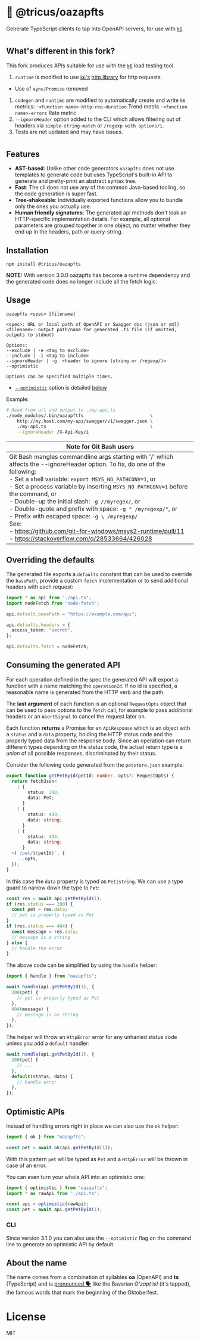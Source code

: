 # 🍻 @tricus/oazapfts

Generate TypeScript clients to tap into OpenAPI servers, for use with [`k6`](https://k6.io).

#

## What's different in this fork?

This fork produces APIs suitable for use with the [`k6`](https://k6.io) load testing tool.

1. `runtime` is modified to use [`k6`'s](https://k6.io) [http library](https://k6.io/docs/javascript-api/k6-http/) for http requests.

- Use of `aync/Promise` removed

1. `codegen` and `runtime` are modified to automatically create and write `k6` metrics: -`<function name>-http-req-duration` Trend metric -`<function name>-errors` Rate metric
1. `--ignoreHeader` option added to the CLI which allows filtering out of headers via `simple-string-match` or `/regexp with options/i`.
1. Tests are not updated and may have issues.

#

## Features

- **AST-based**:
  Unlike other code generators `oazapfts` does not use templates to generate code but uses TypeScript's built-in API to generate and pretty-print an abstract syntax tree.
- **Fast**: The cli does not use any of the common Java-based tooling, so the code generation is super fast.
- **Tree-shakeable**: Individually exported functions allow you to bundle only the ones you actually use.
- **Human friendly signatures**: The generated api methods don't leak an HTTP-specific implementation details. For example, all optional parameters are grouped together in one object, no matter whether they end up in the headers, path or query-string.

## Installation

```
npm install @tricus/oazapfts
```

**NOTE:** With version 3.0.0 oazapfts has become a runtime dependency and the generated code does no longer include all the fetch logic.

## Usage

```
oazapfts <spec> [filename]

<spec>: URL or local path of OpenAPI or Swagger doc (json or yml)
<filename>: output path/name for generated .ts file (if omitted, outputs to stdout)

Options:
--exclude | -e <tag to exclude>
--include | -i <tag to include>
--ignoreHeader | -g  <header to ignore (string or /regexp/)>
--optimistic

Options can be specified multiple times.
```

- [`--optimistic`](#OptimisticAPIs) option is detailed [below](#OptimisticAPIs)

Example:

```bash
# Read from url and output to ./my-api.ts
./node_modules/.bin/oazapftfs                         \
    http://my.host.com/my-api/swagger/v1/swagger.json \
    ./my-api.ts                                       \
    --ignoreHeader /X-Api-Key/i
```

[//]: # "NOTE: The excessive spaces and dashes below seem to have been inserted at commit time by some unknown component which seems to enforce that the table header and horizontal rule must have same length as the cell content."

| Note for Git Bash users                                                                                                                                                                                                                                                                                                                                                                                                                                                                                                                                                      |
| ---------------------------------------------------------------------------------------------------------------------------------------------------------------------------------------------------------------------------------------------------------------------------------------------------------------------------------------------------------------------------------------------------------------------------------------------------------------------------------------------------------------------------------------------------------------------------- |
| Git Bash mangles commandline args starting with '/' which affects the --ignoreHeader option. To fix, do one of the following:<br>- Set a shell variable: `export MSYS_NO_PATHCONV=1`, or<br>- Set a process variable by inserting `MSYS_NO_PATHCONV=1` before the command, or<br>- Double-up the initial slash: `-g //myregex/`, or<br>- Double-quote and prefix with space: `-g " /myregexp/"`, or<br>- Prefix with escaped space: `-g \ /myregexp/`<br>See:<br>- https://github.com/git-for-windows/msys2-runtime/pull/11<br>- https://stackoverflow.com/q/28533664/426028 |

## Overriding the defaults

The generated file exports a `defaults` constant that can be used to override the `basePath`, provide a custom `fetch` implementation or to send additional headers with each request:

```ts
import * as api from "./api.ts";
import nodeFetch from "node-fetch";

api.default.basePath = "https://example.com/api";

api.defaults.headers = {
  access_token: "secret",
};

api.defaults.fetch = nodeFetch;
```

## Consuming the generated API

For each operation defined in the spec the generated API will export a function with a name matching the `operationId`. If no id is specified, a reasonable name is generated from the HTTP verb and the path.

The **last argument** of each function is an optional `RequestOpts` object that can be used to pass options to the `fetch` call, for example to pass additional headers or an `AbortSignal` to cancel the request later on.

Each function **returns** a Promise for an `ApiResponse` which is an object with a `status` and a `data` property, holding the HTTP status code and the properly typed data from the response body. Since an operation can return different types depending on the status code, the actual return type is a _union_ of all possible responses, discriminated by their status.

Consider the following code generated from the `petstore.json` example:

```ts
export function getPetById(petId: number, opts?: RequestOpts) {
  return fetchJson<
    | {
        status: 200;
        data: Pet;
      }
    | {
        status: 400;
        data: string;
      }
    | {
        status: 404;
        data: string;
      }
  >(`/pet/${petId}`, {
    ...opts,
  });
}
```

In this case the `data` property is typed as `Pet|string`. We can use a type guard to narrow down the type to `Pet`:

```ts
const res = await api.getPetById(1);
if (res.status === 200) {
  const pet = res.data;
  // pet is properly typed as Pet
}
if (res.status === 404) {
  const message = res.data;
  // message is a string
} else {
  // handle the error
}
```

The above code can be simplified by using the `handle` helper:

```ts
import { handle } from "oazapfts";

await handle(api.getPetById(1), {
  200(pet) {
    // pet is properly typed as Pet
  },
  404(message) {
    // message is as string
  },
});
```

The helper will throw an `HttpError` error for any unhanled status code unless you add a `default` handler:

```ts
await handle(api.getPetById(1), {
  200(pet) {
    // ...
  },
  default(status, data) {
    // handle error
  },
});
```

## <a name="OptimisticAPIs"></a>Optimistic APIs

Instead of handling errors right in place we can also use the `ok` helper:

```ts
import { ok } from "oazapfts";

const pet = await ok(api.getPetById(1));
```

With this pattern `pet` will be typed as `Pet` and a `HttpError` will be thrown in case of an error.

You can even turn your whole API into an optimistic one:

```ts
import { optimistic } from "oazapfts";
import * as rawApi from "./api.ts";

const api = optimistic(rawApi);
const pet = await api.getPetById(1);
```

### CLI

Since version 3.1.0 you can also use the `--optimistic` flag on the command line to generate an optimistic API by default.

## About the name

The name comes from a combination of syllables **oa** (OpenAPI) and **ts** (TypeScript) and is [pronounced 🗣](https://youtu.be/chvb-K95rBE) like the Bavarian _O'zapt'is!_ (it's tapped), the famous words that mark the beginning of the Oktoberfest.

# License

MIT

